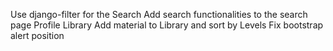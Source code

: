 Use django-filter for the Search
Add search functionalities to the search page
Profile Library
    Add material to Library and sort by Levels
Fix bootstrap alert position
